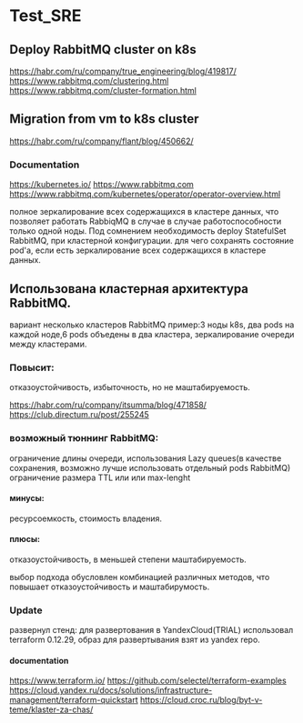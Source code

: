 # Test_SRE

## Deploy RabbitMQ cluster on k8s
 https://habr.com/ru/company/true_engineering/blog/419817/
 https://www.rabbitmq.com/clustering.html
 https://www.rabbitmq.com/cluster-formation.html

## Migration from vm to k8s cluster
 https://habr.com/ru/company/flant/blog/450662/ 

### Documentation

 https://kubernetes.io/
 https://www.rabbitmq.com
 https://www.rabbitmq.com/kubernetes/operator/operator-overview.html

полное зеркалирование всех содержащихся в кластере данных, что позволяет работать RabbiqMQ
в случае в случае работоспособности только одной ноды.
Под сомнением необходимость deploy StatefulSet RabbitMQ, при кластерной конфигурации.
для чего сохранять состояние pod'а, если есть зеркалирование всех содержащихся в кластере данных.

## Использована кластерная архитектура RabbitMQ.
 вариант несколько кластеров RabbitMQ
пример:3 ноды k8s, два pods на каждой ноде,6 pods объедены в два кластера,
зеркалирование очереди между кластерами.

### Повысит:
отказоустойчивость, избыточность, но не маштабируемость.

https://habr.com/ru/company/itsumma/blog/471858/
https://club.directum.ru/post/255245

### возможный тюннинг RabbitMQ:
ограничение длины очереди,
использования Lazy queues(в качестве сохранения, возможно лучше использовать отдельный pods RabbitMQ)
ограничение размера TTL или или max-lenght

#### минусы:
ресурсоемкость, стоимость владения.
 
#### плюсы:
  отказоустойчивость, в меньшей степени маштабируемость.

выбор подхода обусловлен комбинацией различных методов, что повышает отказоустойчивость и маштабирумость.

### Update
развернул стенд:
для развертования в YandexCloud(TRIAL) использовал terraform 0.12.29, образ для развертывания взят из yandex repo.
    
#### documentation
  https://www.terraform.io/
  https://github.com/selectel/terraform-examples
  https://cloud.yandex.ru/docs/solutions/infrastructure-management/terraform-quickstart
  https://cloud.croc.ru/blog/byt-v-teme/klaster-za-chas/

   